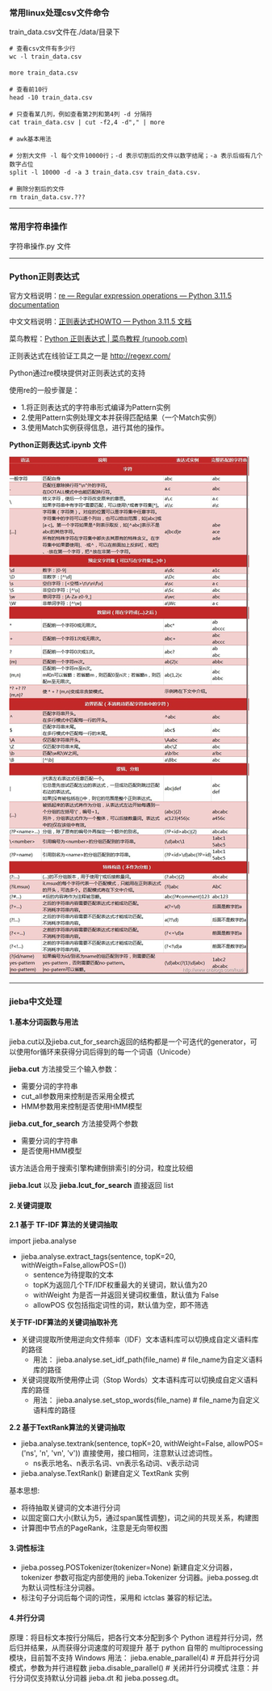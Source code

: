 ### 常用linux处理csv文件命令

train_data.csv文件在./data/目录下

```shell
# 查看csv文件有多少行
wc -l train_data.csv

more train_data.csv

# 查看前10行
head -10 train_data.csv

# 只查看某几列，例如查看第2列和第4列 -d 分隔符
cat train_data.csv | cut -f2,4 -d"," | more

# awk基本用法

# 分割大文件 -l 每个文件10000行；-d 表示切割后的文件以数字结尾；-a 表示后缀有几个数字占位
split -l 10000 -d -a 3 train_data.csv train_data.csv.

# 删除分割后的文件
rm train_data.csv.???
```



******

### 常用字符串操作

字符串操作.py 文件

--------------

### Python正则表达式

官方文档说明：[re — Regular expression operations — Python 3.11.5 documentation](https://docs.python.org/3/library/re.html)

中文文档说明：[正则表达式HOWTO — Python 3.11.5 文档](https://docs.python.org/zh-cn/3/howto/regex.html)

菜鸟教程：[Python 正则表达式 | 菜鸟教程 (runoob.com)](https://www.runoob.com/python/python-reg-expressions.html)

正则表达式在线验证工具之一是 http://regexr.com/

Python通过re模块提供对正则表达式的支持

使用re的一般步骤是：

+ 1.将正则表达式的字符串形式编译为Pattern实例
+ 2.使用Pattern实例处理文本并获得匹配结果（一个Match实例）
+ 3.使用Match实例获得信息，进行其他的操作。

**Python正则表达式.ipynb 文件**

![python正则表达式](assets/python正则表达式.jpg)

----------

###  jieba中文处理

####  1.基本分词函数与用法

jieba.cut以及jieba.cut_for_search返回的结构都是一个可迭代的generator，可以使用for循环来获得分词后得到的每一个词语（Unicode）

**jieba.cut** 方法接受三个输入参数：

* 需要分词的字符串
* cut_all参数用来控制是否采用全模式
* HMM参数用来控制是否使用HMM模型

**jieba.cut_for_search** 方法接受两个参数

* 需要分词的字符串
* 是否使用HMM模型

该方法适合用于搜索引擎构建倒排索引的分词，粒度比较细

**jieba.lcut** 以及 **jieba.lcut_for_search** 直接返回 list

#### 2.关键词提取

**2.1 基于 TF-IDF 算法的关键词抽取**

import jieba.analyse

* jieba.analyse.extract_tags(sentence, topK=20, withWeigth=False,allowPOS=())
    * sentence为待提取的文本
    * topK为返回几个TF/IDF权重最大的关键词，默认值为20
    * withWeight 为是否一并返回关键词权重值，默认值为 False
    * allowPOS 仅包括指定词性的词，默认值为空，即不筛选

**关于TF-IDF算法的关键词抽取补充**

* 关键词提取所使用逆向文件频率（IDF）文本语料库可以切换成自定义语料库的路径
    * 用法： jieba.analyse.set_idf_path(file_name) # file_name为自定义语料库的路径
* 关键词提取所使用停止词（Stop Words）文本语料库可以切换成自定义语料库的路径
    * 用法： jieba.analyse.set_stop_words(file_name) # file_name为自定义语料库的路径

**2.2 基于TextRank算法的关键词抽取**

* jieba.analyse.textrank(sentence, topK=20, withWeight=False, allowPOS=('ns', 'n', 'vn', 'v')) 直接使用，接口相同，注意默认过滤词性。
  * ns表示地名、n表示名词、vn表示名动词、v表示动词
* jieba.analyse.TextRank() 新建自定义 TextRank 实例

基本思想:
* 将待抽取关键词的文本进行分词
* 以固定窗口大小(默认为5，通过span属性调整)，词之间的共现关系，构建图
* 计算图中节点的PageRank，注意是无向带权图

#### 3.词性标注

* jieba.posseg.POSTokenizer(tokenizer=None) 新建自定义分词器，tokenizer 参数可指定内部使用的 jieba.Tokenizer 分词器。jieba.posseg.dt 为默认词性标注分词器。
* 标注句子分词后每个词的词性，采用和 ictclas 兼容的标记法。

#### 4.并行分词

原理：将目标文本按行分隔后，把各行文本分配到多个 Python 进程并行分词，然后归并结果，从而获得分词速度的可观提升 基于 python 自带的 multiprocessing 模块，目前暂不支持 Windows
用法：
    jieba.enable_parallel(4) # 开启并行分词模式，参数为并行进程数
    jieba.disable_parallel() # 关闭并行分词模式
注意：并行分词仅支持默认分词器 jieba.dt 和 jieba.posseg.dt。